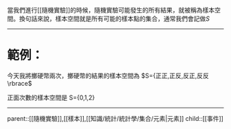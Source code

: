 當我們進行[[隨機實驗]]的時候，隨機實驗可能發生的所有結果，就被稱為樣本空間。換句話來說，樣本空間就是所有可能的樣本點的集合，通常我們會記做$S$
- - -
# 範例：
今天我將擲硬幣兩次，擲硬幣的結果的樣本空間為
$S={正正,正反,反正,反反\rbrace$

正面次數的樣本空間是
S={0,1,2}
- - -
parent::[[隨機實驗]],[[樣本]],[[知識/統計/統計學/集合/元素|元素]]
child::[[事件]]